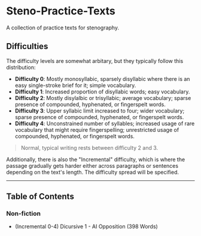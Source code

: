 # Steno-Practice-Texts
A collection of practice texts for stenography.

## Difficulties

The difficulty levels are somewhat arbitary, but they typically follow this distribution:

- **Difficulty 0**: Mostly monosyllabic, sparsely disyllabic where there is an easy single-stroke brief for it; simple vocabulary.
- **Difficulty 1**: Increased proportion of disyllabic words; easy vocabulary.
- **Difficulty 2**: Mostly disylalbic or trisyllabic; average vocabulary; sparse presence of compounded, hyphenated, or fingerspelt words.
- **Difficulty 3**: Upper syllabic limit increased to four; wider vocabulary; sparse presence of compounded, hyphenated, or fingerspelt words.
- **Difficulty 4**: Unconstrained number of syllables; increased usage of rare vocabulary that might require fingerspelling; unrestricted usage of compounded, hyphenated, or fingerspelt words.

> Normal, typical writing rests between difficulty 2 and 3.

Additionally, there is also the "Incremental" difficulty, which is where the passage gradually gets harder either across paragraphs or sentences depending on the text's length. The difficulty spread will be specified.

---

## Table of Contents

### Non-fiction

- (Incremental 0-4) Dicursive 1 - AI Opposition (398 Words)
